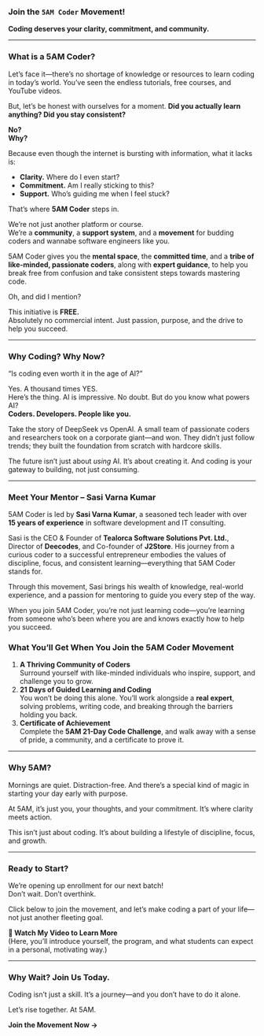 ### **Join the `5AM Coder` Movement\!**

**Coding deserves your clarity, commitment, and community.**

---

### **What is a 5AM Coder?**

Let’s face it—there’s no shortage of knowledge or resources to learn coding in today’s world. You’ve seen the endless tutorials, free courses, and YouTube videos.

But, let’s be honest with ourselves for a moment. **Did you actually learn anything? Did you stay consistent?**

**No?**  
**Why?**

Because even though the internet is bursting with information, what it lacks is:

* **Clarity.** Where do I even start?  
* **Commitment.** Am I really sticking to this?  
* **Support.** Who’s guiding me when I feel stuck?

That’s where **5AM Coder** steps in.

We’re not just another platform or course.  
We’re a **community**, a **support system**, and a **movement** for budding coders and wannabe software engineers like you.

5AM Coder gives you the **mental space**, the **committed time**, and a **tribe of like-minded, passionate coders**, along with **expert guidance**, to help you break free from confusion and take consistent steps towards mastering code.

Oh, and did I mention?

This initiative is **FREE.**  
Absolutely no commercial intent. Just passion, purpose, and the drive to help you succeed.

---

### **Why Coding? Why Now?**

“Is coding even worth it in the age of AI?”

Yes. A thousand times YES.  
Here’s the thing. AI is impressive. No doubt. But do you know what powers AI?  
**Coders. Developers. People like you.**

Take the story of DeepSeek vs OpenAI. A small team of passionate coders and researchers took on a corporate giant—and won. They didn’t just follow trends; they built the foundation from scratch with hardcore skills.

The future isn’t just about *using* AI. It’s about creating it. And coding is your gateway to building, not just consuming.

---

### **Meet Your Mentor – Sasi Varna Kumar**

5AM Coder is led by **Sasi Varna Kumar**, a seasoned tech leader with over **15 years of experience** in software development and IT consulting.

Sasi is the CEO & Founder of **Tealorca Software Solutions Pvt. Ltd.**, Director of **Deecodes**, and Co-founder of **J2Store**. His journey from a curious coder to a successful entrepreneur embodies the values of discipline, focus, and consistent learning—everything that 5AM Coder stands for.

Through this movement, Sasi brings his wealth of knowledge, real-world experience, and a passion for mentoring to guide you every step of the way.

When you join 5AM Coder, you’re not just learning code—you’re learning from someone who’s been where you are and knows exactly how to help you succeed.

### **What You’ll Get When You Join the 5AM Coder Movement**

1. **A Thriving Community of Coders**  
   Surround yourself with like-minded individuals who inspire, support, and challenge you to grow.  
2. **21 Days of Guided Learning and Coding**  
   You won’t be doing this alone. You’ll work alongside a **real expert**, solving problems, writing code, and breaking through the barriers holding you back.  
3. **Certificate of Achievement**  
   Complete the **5AM 21-Day Code Challenge**, and walk away with a sense of pride, a community, and a certificate to prove it.

---

### **Why 5AM?**

Mornings are quiet. Distraction-free. And there’s a special kind of magic in starting your day early with purpose.

At 5AM, it’s just you, your thoughts, and your commitment. It’s where clarity meets action.

This isn’t just about coding. It’s about building a lifestyle of discipline, focus, and growth.

---

### **Ready to Start?**

We’re opening up enrollment for our next batch\!  
Don’t wait. Don’t overthink.

Click below to join the movement, and let’s make coding a part of your life—not just another fleeting goal.

**🎥 Watch My Video to Learn More**  
(Here, you’ll introduce yourself, the program, and what students can expect in a personal, motivating way.)

---

### **Why Wait? Join Us Today.**

Coding isn’t just a skill. It’s a journey—and you don’t have to do it alone.

Let’s rise together. At 5AM.

**Join the Movement Now →**

